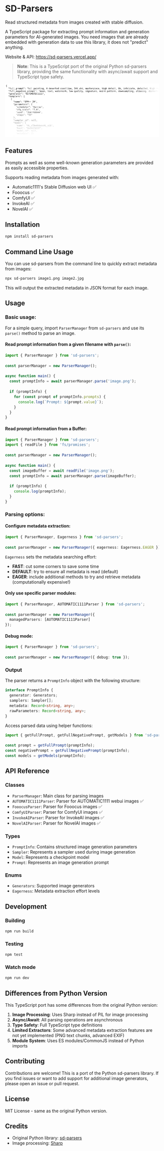 # SD-Parsers


Read structured metadata from images created with stable diffusion.

A TypeScript package for extracting prompt information and generation parameters for AI-generated images. You need images that are already embedded with generation data to use this library, it does not "predict" anything.

Website & API: https://sd-parsers.vercel.app/

> **Note**: This is a TypeScript port of the original Python sd-parsers library, providing the same functionality with async/await support and TypeScript type safety.

![Example Output](example_output.png)

## Features

Prompts as well as some well-known generation parameters are provided as easily accessible properties.

Supports reading metadata from images generated with:
* Automatic1111's Stable Diffusion web UI ✅
* Fooocus ✅
* ComfyUI ✅
* InvokeAI ✅
* NovelAI ✅

## Installation

```bash
npm install sd-parsers
```

## Command Line Usage

You can use sd-parsers from the command line to quickly extract metadata from images:

```bash
npx sd-parsers image1.png image2.jpg
```

This will output the extracted metadata in JSON format for each image.

## Usage

### Basic usage:

For a simple query, import `ParserManager` from `sd-parsers` and use its `parse()` method to parse an image.

#### Read prompt information from a given filename with `parse()`:

```typescript
import { ParserManager } from 'sd-parsers';

const parserManager = new ParserManager();

async function main() {
  const promptInfo = await parserManager.parse('image.png');

  if (promptInfo) {
    for (const prompt of promptInfo.prompts) {
      console.log(`Prompt: ${prompt.value}`);
    }
  }
}
```

#### Read prompt information from a Buffer:

```typescript
import { ParserManager } from 'sd-parsers';
import { readFile } from 'fs/promises';

const parserManager = new ParserManager();

async function main() {
  const imageBuffer = await readFile('image.png');
  const promptInfo = await parserManager.parse(imageBuffer);
  
  if (promptInfo) {
    console.log(promptInfo);
  }
}
```

### Parsing options:

#### Configure metadata extraction:

```typescript
import { ParserManager, Eagerness } from 'sd-parsers';

const parserManager = new ParserManager({ eagerness: Eagerness.EAGER });
```

`Eagerness` sets the metadata searching effort:

- **FAST**: cut some corners to save some time
- **DEFAULT**: try to ensure all metadata is read (default)
- **EAGER**: include additional methods to try and retrieve metadata (computationally expensive!)

#### Only use specific parser modules:

```typescript
import { ParserManager, AUTOMATIC1111Parser } from 'sd-parsers';

const parserManager = new ParserManager({
  managedParsers: [AUTOMATIC1111Parser]
});
```

#### Debug mode:

```typescript
import { ParserManager } from 'sd-parsers';

const parserManager = new ParserManager({ debug: true });
```

### Output

The parser returns a `PromptInfo` object with the following structure:

```typescript
interface PromptInfo {
  generator: Generators;
  samplers: Sampler[];
  metadata: Record<string, any>;
  rawParameters: Record<string, any>;
}
```

Access parsed data using helper functions:

```typescript
import { getFullPrompt, getFullNegativePrompt, getModels } from 'sd-parsers';

const prompt = getFullPrompt(promptInfo);
const negativePrompt = getFullNegativePrompt(promptInfo);
const models = getModels(promptInfo);
```

## API Reference

### Classes

- `ParserManager`: Main class for parsing images
- `AUTOMATIC1111Parser`: Parser for AUTOMATIC1111 webui images ✅
- `FooocusParser`: Parser for Fooocus images ✅
- `ComfyUIParser`: Parser for ComfyUI images ✅
- `InvokeAIParser`: Parser for InvokeAI images ✅
- `NovelAIParser`: Parser for NovelAI images ✅

### Types

- `PromptInfo`: Contains structured image generation parameters
- `Sampler`: Represents a sampler used during image generation
- `Model`: Represents a checkpoint model
- `Prompt`: Represents an image generation prompt

### Enums

- `Generators`: Supported image generators
- `Eagerness`: Metadata extraction effort levels

## Development

### Building

```bash
npm run build
```

### Testing

```bash
npm test
```

### Watch mode

```bash
npm run dev
```

## Differences from Python Version

This TypeScript port has some differences from the original Python version:

1. **Image Processing**: Uses Sharp instead of PIL for image processing
2. **Async/Await**: All parsing operations are asynchronous
3. **Type Safety**: Full TypeScript type definitions
4. **Limited Extractors**: Some advanced metadata extraction features are not yet implemented (PNG text chunks, advanced EXIF)
5. **Module System**: Uses ES modules/CommonJS instead of Python imports

## Contributing

Contributions are welcome! This is a port of the Python sd-parsers library. If you find issues or want to add support for additional image generators, please open an issue or pull request.

## License

MIT License - same as the original Python version.

## Credits

- Original Python library: [sd-parsers](https://github.com/d3x-at/sd-parsers)
- Image processing: [Sharp](https://sharp.pixelplumbing.com/)
